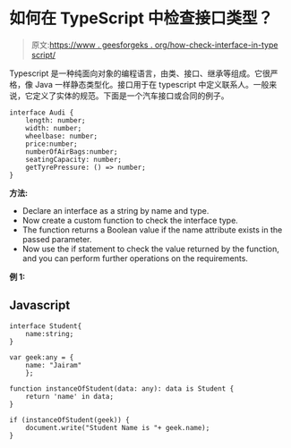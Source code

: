 # 如何在 TypeScript 中检查接口类型？

> 原文:[https://www . geesforgeks . org/how-check-interface-in-type script/](https://www.geeksforgeeks.org/how-to-check-interface-type-in-typescript/)

Typescript 是一种纯面向对象的编程语言，由类、接口、继承等组成。它很严格，像 Java 一样静态类型化。接口用于在 typescript 中定义联系人。一般来说，它定义了实体的规范。下面是一个汽车接口或合同的例子。

```
interface Audi {
    length: number;
    width: number;
    wheelbase: number;
    price:number;
    numberOfAirBags:number;
    seatingCapacity: number;
    getTyrePressure: () => number;
}
```

**方法:**

*   Declare an interface as a string by name and type.
*   Now create a custom function to check the interface type.
*   The function returns a Boolean value if the name attribute exists in the passed parameter.
*   Now use the if statement to check the value returned by the function, and you can perform further operations on the requirements.

**例 1:**

## Javascript

```
interface Student{
    name:string;
}

var geek:any = { 
    name: "Jairam" 
    };

function instanceOfStudent(data: any): data is Student {
    return 'name' in data;
}

if (instanceOfStudent(geek)) {
    document.write("Student Name is "+ geek.name);
}
```